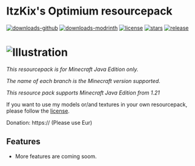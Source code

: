 # ItzKix's Optimium resourcepack

[![downloads-github](https://github.com/ItzKix/Optimium/releases?logo=github)](https://github.com/ItzKix/Optimium)
[![downloads-modrinth](https://modrinth.com/project/optimiumrp)](https://github.com/ItzKix/Optimium)
[![license](./LICENSE)](https://github.com/ItzKix/Optimium)
[![stars](https://img.shields.io/github/stars/geforcelegend/minecraft-3d-default)](https://github.com/GeForceLegend/Minecraft-3D-Default)
[![release](https://github.com/ItzKix/Optimium/releases/latest)](https://github.com/ItzKix/Optimium)

# ![Illustration](https://z3.ax1x.com/2021/06/28/RNPwgU.png)

*This resourcepack is for Minecraft Java Edition only.*

*The name of each branch is the Minecraft version supported.*

*This resource pack supports Minecraft Java Edition from 1.21*

If you want to use my models or/and textures in your own resourcepack, please follow the [license](./LICENSE).

Donation: https:// (Please use Eur)

## Features

- More features are coming soom.

